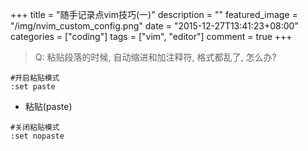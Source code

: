+++
title = "随手记录点vim技巧(一)"
description = ""
featured_image = "/img/nvim_custom_config.png"
date = "2015-12-27T13:41:23+08:00"
categories = ["coding"]
tags = ["vim", "editor"]
comment = true
+++

> Q: 粘贴段落的时候, 自动缩进和加注释符, 格式都乱了, 怎么办?

<!--more-->

```vi
#开启粘贴模式
:set paste
```

- 粘贴(paste)

```vi
#关闭粘贴模式
:set nopaste
```

